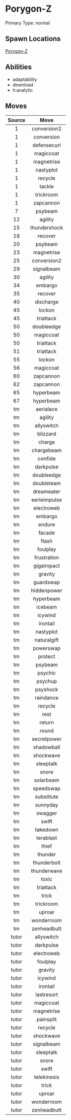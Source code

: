 # Porygon-Z  
Primary Type: normal  
  
## Spawn Locations  
[Porygon-Z](/data/spawn_presets/porygon-z.md)  
  
## Abilities  
  * adaptability
  * download
  * h:analytic
  
  
## Moves  
  
| Source | Move |  
|:---:|:---:|  
| 1 | conversion2 |  
| 1 | conversion |  
| 1 | defensecurl |  
| 1 | magiccoat |  
| 1 | magnetrise |  
| 1 | nastyplot |  
| 1 | recycle |  
| 1 | tackle |  
| 1 | trickroom |  
| 1 | zapcannon |  
| 7 | psybeam |  
| 12 | agility |  
| 15 | thundershock |  
| 18 | recover |  
| 20 | psybeam |  
| 23 | magnetrise |  
| 25 | conversion2 |  
| 29 | signalbeam |  
| 30 | agility |  
| 34 | embargo |  
| 35 | recover |  
| 40 | discharge |  
| 45 | lockon |  
| 45 | triattack |  
| 50 | doubleedge |  
| 50 | magiccoat |  
| 50 | triattack |  
| 51 | triattack |  
| 55 | lockon |  
| 56 | magiccoat |  
| 60 | zapcannon |  
| 62 | zapcannon |  
| 65 | hyperbeam |  
| 67 | hyperbeam |  
| tm | aerialace |  
| tm | agility |  
| tm | allyswitch |  
| tm | blizzard |  
| tm | charge |  
| tm | chargebeam |  
| tm | confide |  
| tm | darkpulse |  
| tm | doubleedge |  
| tm | doubleteam |  
| tm | dreameater |  
| tm | eerieimpulse |  
| tm | electroweb |  
| tm | embargo |  
| tm | endure |  
| tm | facade |  
| tm | flash |  
| tm | foulplay |  
| tm | frustration |  
| tm | gigaimpact |  
| tm | gravity |  
| tm | guardswap |  
| tm | hiddenpower |  
| tm | hyperbeam |  
| tm | icebeam |  
| tm | icywind |  
| tm | irontail |  
| tm | nastyplot |  
| tm | naturalgift |  
| tm | powerswap |  
| tm | protect |  
| tm | psybeam |  
| tm | psychic |  
| tm | psychup |  
| tm | psyshock |  
| tm | raindance |  
| tm | recycle |  
| tm | rest |  
| tm | return |  
| tm | round |  
| tm | secretpower |  
| tm | shadowball |  
| tm | shockwave |  
| tm | sleeptalk |  
| tm | snore |  
| tm | solarbeam |  
| tm | speedswap |  
| tm | substitute |  
| tm | sunnyday |  
| tm | swagger |  
| tm | swift |  
| tm | takedown |  
| tm | terablast |  
| tm | thief |  
| tm | thunder |  
| tm | thunderbolt |  
| tm | thunderwave |  
| tm | toxic |  
| tm | triattack |  
| tm | trick |  
| tm | trickroom |  
| tm | uproar |  
| tm | wonderroom |  
| tm | zenheadbutt |  
| tutor | allyswitch |  
| tutor | darkpulse |  
| tutor | electroweb |  
| tutor | foulplay |  
| tutor | gravity |  
| tutor | icywind |  
| tutor | irontail |  
| tutor | lastresort |  
| tutor | magiccoat |  
| tutor | magnetrise |  
| tutor | painsplit |  
| tutor | recycle |  
| tutor | shockwave |  
| tutor | signalbeam |  
| tutor | sleeptalk |  
| tutor | snore |  
| tutor | swift |  
| tutor | telekinesis |  
| tutor | trick |  
| tutor | uproar |  
| tutor | wonderroom |  
| tutor | zenheadbutt |  
  
